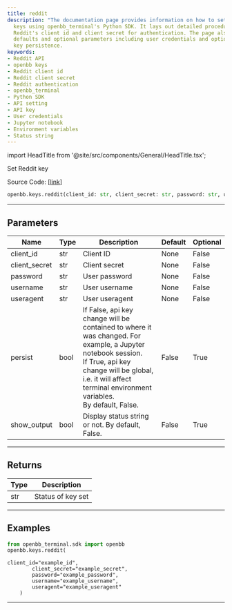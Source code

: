 ```yaml
---
title: reddit
description: "The documentation page provides information on how to set Reddit API"
  keys using openbb_terminal's Python SDK. It lays out detailed procedures to establish
  Reddit's client id and client secret for authentication. The page also explains
  defaults and optional parameters including user credentials and options for API
  key persistence.
keywords:
- Reddit API
- openbb keys
- Reddit client id
- Reddit client secret
- Reddit authentication
- openbb_terminal
- Python SDK
- API setting
- API key
- User credentials
- Jupyter notebook
- Environment variables
- Status string
---
```


import HeadTitle from '@site/src/components/General/HeadTitle.tsx';

<HeadTitle title="keys.reddit - Reference | OpenBB SDK Docs" />

Set Reddit key

Source Code: [[link](https://github.com/OpenBB-finance/OpenBBTerminal/tree/main/openbb_terminal/keys_model.py#L942)]

```python
openbb.keys.reddit(client_id: str, client_secret: str, password: str, username: str, useragent: str, persist: bool = False, show_output: bool = False)
```

---

## Parameters

| Name | Type | Description | Default | Optional |
| ---- | ---- | ----------- | ------- | -------- |
| client_id | str | Client ID | None | False |
| client_secret | str | Client secret | None | False |
| password | str | User password | None | False |
| username | str | User username | None | False |
| useragent | str | User useragent | None | False |
| persist | bool | If False, api key change will be contained to where it was changed. For example, a Jupyter notebook session.<br/>If True, api key change will be global, i.e. it will affect terminal environment variables.<br/>By default, False. | False | True |
| show_output | bool | Display status string or not. By default, False. | False | True |


---

## Returns

| Type | Description |
| ---- | ----------- |
| str | Status of key set |
---

## Examples

```python
from openbb_terminal.sdk import openbb
openbb.keys.reddit(
```

```
client_id="example_id",
        client_secret="example_secret",
        password="example_password",
        username="example_username",
        useragent="example_useragent"
    )
```
---
